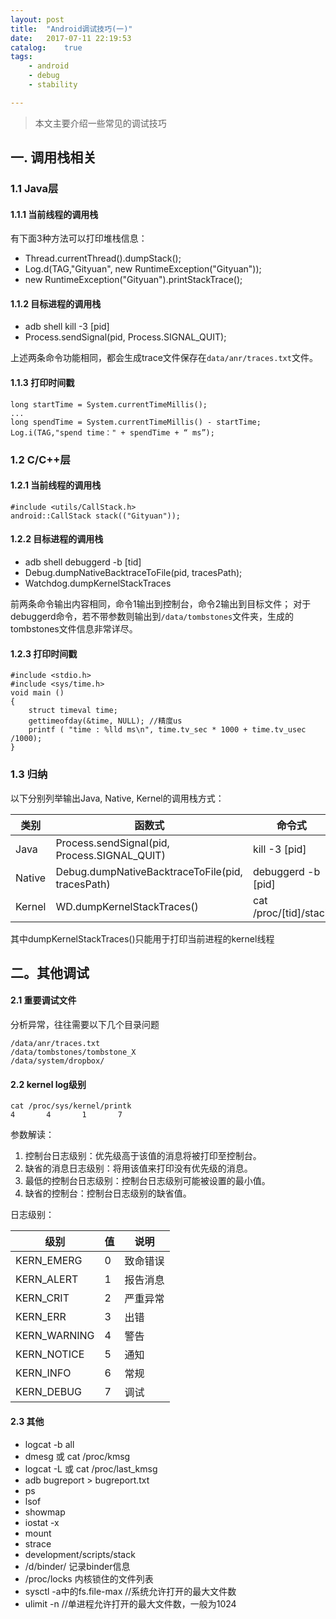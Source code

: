 ```yaml
---
layout: post
title:  "Android调试技巧(一)"
date:   2017-07-11 22:19:53
catalog:    true
tags:
    - android
    - debug
    - stability

---
```


> 本文主要介绍一些常见的调试技巧

## 一. 调用栈相关

### 1.1 Java层

#### 1.1.1 当前线程的调用栈

有下面3种方法可以打印堆栈信息：

- Thread.currentThread().dumpStack(); 
- Log.d(TAG,"Gityuan", new RuntimeException("Gityuan"));
- new RuntimeException("Gityuan").printStackTrace();

#### 1.1.2 目标进程的调用栈

- adb shell kill -3 [pid]
- Process.sendSignal(pid, Process.SIGNAL_QUIT);

上述两条命令功能相同，都会生成trace文件保存在`data/anr/traces.txt`文件。

#### 1.1.3 打印时间戳

	long startTime = System.currentTimeMillis();
	...
	long spendTime = System.currentTimeMillis() - startTime;
	Log.i(TAG,"spend time：" + spendTime + “ ms”);

### 1.2 C/C++层

#### 1.2.1 当前线程的调用栈

    #include <utils/CallStack.h>
    android::CallStack stack(("Gityuan"));

#### 1.2.2 目标进程的调用栈

- adb shell debuggerd -b [tid]
- Debug.dumpNativeBacktraceToFile(pid, tracesPath);
- Watchdog.dumpKernelStackTraces  

前两条命令输出内容相同，命令1输出到控制台，命令2输出到目标文件；
对于debuggerd命令，若不带参数则输出到`/data/tombstones`文件夹，生成的tombstones文件信息非常详尽。

#### 1.2.3 打印时间戳

	#include <stdio.h>
	#include <sys/time.h>
	void main ()
	{
	    struct timeval time;
	    gettimeofday(&time, NULL); //精度us
	    printf ( "time : %lld ms\n", time.tv_sec * 1000 + time.tv_usec /1000);
	}

### 1.3 归纳

以下分别列举输出Java, Native, Kernel的调用栈方式：

|类别|函数式|命令式|
|---|---|---|
|Java|Process.sendSignal(pid, Process.SIGNAL_QUIT)|kill -3 [pid]|
|Native|Debug.dumpNativeBacktraceToFile(pid, tracesPath)|debuggerd -b [pid]|
|Kernel|WD.dumpKernelStackTraces()|cat /proc/[tid]/stack|

其中dumpKernelStackTraces()只能用于打印当前进程的kernel线程

## 二。其他调试

#### 2.1 重要调试文件

分析异常，往往需要以下几个目录问题

    /data/anr/traces.txt
    /data/tombstones/tombstone_X
    /data/system/dropbox/

#### 2.2 kernel log级别

    cat /proc/sys/kernel/printk  
    4       4       1       7

参数解读：

1. 控制台日志级别：优先级高于该值的消息将被打印至控制台。
2. 缺省的消息日志级别：将用该值来打印没有优先级的消息。
3. 最低的控制台日志级别：控制台日志级别可能被设置的最小值。
4. 缺省的控制台：控制台日志级别的缺省值。

日志级别：

|级别|值|说明|
|---|---|---|
|KERN_EMERG|0|致命错误|
|KERN_ALERT|1|报告消息|
|KERN_CRIT|2|严重异常
|KERN_ERR|3|出错
|KERN_WARNING|4|警告
|KERN_NOTICE|5|通知
|KERN_INFO|6|常规
|KERN_DEBUG|7|调试

#### 2.3 其他

- logcat -b all
- dmesg 或 cat /proc/kmsg
- logcat -L 或 cat /proc/last_kmsg
- adb bugreport > bugreport.txt
- ps
- lsof
- showmap
- iostat -x
- mount
- strace
- development/scripts/stack
- /d/binder/ 记录binder信息
- /proc/locks 内核锁住的文件列表
- sysctl -a中的fs.file-max //系统允许打开的最大文件数
- ulimit -n  //单进程允许打开的最大文件数，一般为1024
